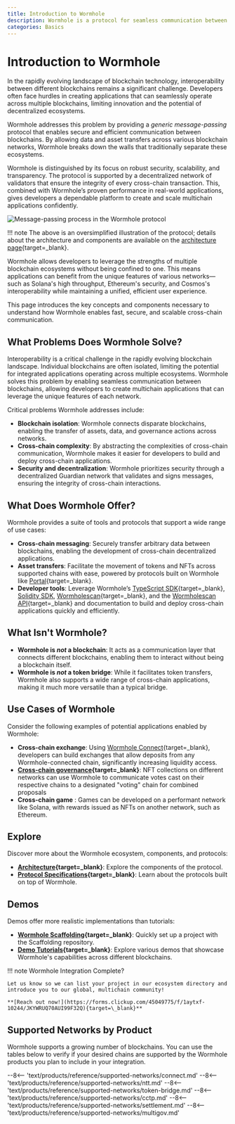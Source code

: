 ```yaml
---
title: Introduction to Wormhole
description: Wormhole is a protocol for seamless communication between blockchains, enabling cross-chain applications and integrations.
categories: Basics
---
```


# Introduction to Wormhole

In the rapidly evolving landscape of blockchain technology, interoperability between different blockchains remains a significant challenge. Developers often face hurdles in creating applications that can seamlessly operate across multiple blockchains, limiting innovation and the potential of decentralized ecosystems.

Wormhole addresses this problem by providing a _generic message-passing_ protocol that enables secure and efficient communication between blockchains. By allowing data and asset transfers across various blockchain networks, Wormhole breaks down the walls that traditionally separate these ecosystems.

Wormhole is distinguished by its focus on robust security, scalability, and transparency. The protocol is supported by a decentralized network of validators that ensure the integrity of every cross-chain transaction. This, combined with Wormhole’s proven performance in real-world applications, gives developers a dependable platform to create and scale multichain applications confidently.

![Message-passing process in the Wormhole protocol](/docs/images/protocol/introduction/introduction-1.webp)

!!! note
    The above is an oversimplified illustration of the protocol; details about the architecture and components are available on the [architecture page](/docs/protocol/architecture/){target=\_blank}.

Wormhole allows developers to leverage the strengths of multiple blockchain ecosystems without being confined to one. This means applications can benefit from the unique features of various networks—such as Solana's high throughput, Ethereum's security, and Cosmos's interoperability while maintaining a unified, efficient user experience.

This page introduces the key concepts and components necessary to understand how Wormhole enables fast, secure, and scalable cross-chain communication.

## What Problems Does Wormhole Solve?

Interoperability is a critical challenge in the rapidly evolving blockchain landscape. Individual blockchains are often isolated, limiting the potential for integrated applications operating across multiple ecosystems. Wormhole solves this problem by enabling seamless communication between blockchains, allowing developers to create multichain applications that can leverage the unique features of each network.

Critical problems Wormhole addresses include:

- **Blockchain isolation**: Wormhole connects disparate blockchains, enabling the transfer of assets, data, and governance actions across networks.
- **Cross-chain complexity**: By abstracting the complexities of cross-chain communication, Wormhole makes it easier for developers to build and deploy cross-chain applications.
- **Security and decentralization**: Wormhole prioritizes security through a decentralized Guardian network that validates and signs messages, ensuring the integrity of cross-chain interactions.

## What Does Wormhole Offer?

Wormhole provides a suite of tools and protocols that support a wide range of use cases:

- **Cross-chain messaging**: Securely transfer arbitrary data between blockchains, enabling the development of cross-chain decentralized applications.
- **Asset transfers**: Facilitate the movement of tokens and NFTs across supported chains with ease, powered by protocols built on Wormhole like [Portal](https://portalbridge.com/){target=\_blank}.
- **Developer tools**: Leverage Wormhole’s [TypeScript SDK](/docs/tools/typescript-sdk/get-started/){target=\_blank}, [Solidity SDK](/docs/tools/solidity-sdk/get-started/), [Wormholescan](https://wormholescan.io/){target=\_blank}, and the [Wormholescan API](https://wormholescan.io/#/developers/api-doc){target=\_blank} and documentation to build and deploy cross-chain applications quickly and efficiently.

## What Isn't Wormhole?

- **Wormhole is _not_ a blockchain**: It acts as a communication layer that connects different blockchains, enabling them to interact without being a blockchain itself.
- **Wormhole is _not_ a token bridge**: While it facilitates token transfers, Wormhole also supports a wide range of cross-chain applications, making it much more versatile than a typical bridge.

## Use Cases of Wormhole

Consider the following examples of potential applications enabled by Wormhole:

- **Cross-chain exchange**: Using [Wormhole Connect](/docs/products/connect/overview/){target=\_blank}, developers can build exchanges that allow deposits from any Wormhole-connected chain, significantly increasing liquidity access.
- **[Cross-chain governance](https://wormhole.com/blog/stake-for-governance-is-now-live-for-w-token-holders){target=\_blank}**: NFT collections on different networks can use Wormhole to communicate votes cast on their respective chains to a designated "voting" chain for combined proposals
- **Cross-chain game** : Games can be developed on a performant network like Solana, with rewards issued as NFTs on another network, such as Ethereum.

## Explore

Discover more about the Wormhole ecosystem, components, and protocols:

- **[Architecture](/docs/protocol/architecture/){target=\_blank}**: Explore the components of the protocol.
- **[Protocol Specifications](https://github.com/wormhole-foundation/wormhole/tree/main/whitepapers){target=\_blank}**: Learn about the protocols built on top of Wormhole.

## Demos

Demos offer more realistic implementations than tutorials:

- **[Wormhole Scaffolding](https://github.com/wormhole-foundation/wormhole-scaffolding){target=\_blank}**: Quickly set up a project with the Scaffolding repository.
- **[Demo Tutorials](https://github.com/wormhole-foundation/demo-tutorials){target=\_blank}**: Explore various demos that showcase Wormhole's capabilities across different blockchains.

<!-- TODO: Add this back once we have the demos page under the Tutorials section

More demos are available in the [demos page](/docs/build/start-building/demos/){target=\_blank}. -->

!!! note
    Wormhole Integration Complete?

    Let us know so we can list your project in our ecosystem directory and introduce you to our global, multichain community!

    **[Reach out now!](https://forms.clickup.com/45049775/f/1aytxf-10244/JKYWRUQ70AUI99F32Q){target=\_blank}**

## Supported Networks by Product

Wormhole supports a growing number of blockchains. You can use the tables below to verify if your desired chains are supported by the Wormhole products you plan to include in your integration.

--8<-- 'text/products/reference/supported-networks/connect.md'
--8<-- 'text/products/reference/supported-networks/ntt.md'
--8<-- 'text/products/reference/supported-networks/token-bridge.md'
--8<-- 'text/products/reference/supported-networks/cctp.md'
--8<-- 'text/products/reference/supported-networks/settlement.md'
--8<-- 'text/products/reference/supported-networks/multigov.md'
